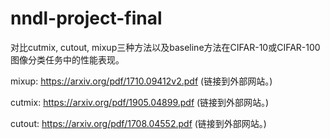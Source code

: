 # nndl-project-final
 对比cutmix, cutout, mixup三种方法以及baseline方法在CIFAR-10或CIFAR-100图像分类任务中的性能表现。
 
mixup: https://arxiv.org/pdf/1710.09412v2.pdf (链接到外部网站。)

cutmix: https://arxiv.org/pdf/1905.04899.pdf (链接到外部网站。)

cutout: https://arxiv.org/pdf/1708.04552.pdf (链接到外部网站。)
